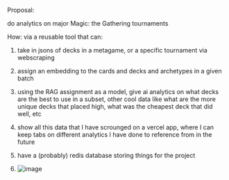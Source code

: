 Proposal:

do analytics on major Magic: the Gathering tournaments

How:
via a reusable tool that can:
1. take in jsons of decks in a metagame, or a specific tournament via webscraping
2. assign an embedding to the cards and decks and archetypes in a given batch
3. using the RAG assignment as a model, give ai analytics on what decks are the best to use in a subset, other cool data like what are the more unique decks that placed high, what was the cheapest deck that did well, etc
4. show all this data that I have scrounged on a vercel app, where I can keep tabs on different analytics I have done to reference from in the future
5. have a (probably) redis database storing things for the project

6. ![image](https://github.com/user-attachments/assets/bd56cda2-f825-41e6-b132-a13612a6c207)
